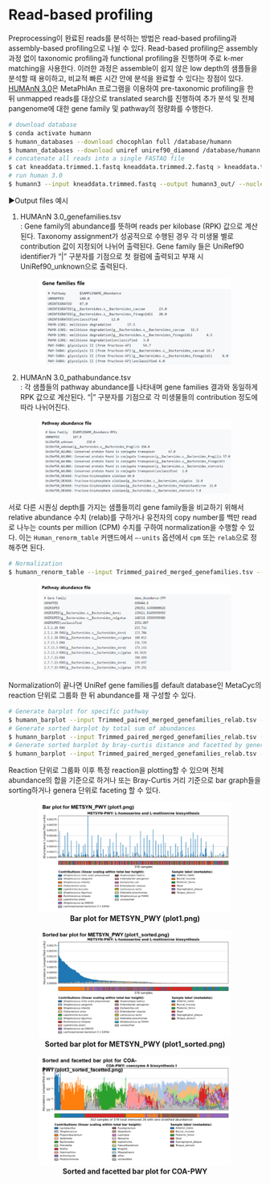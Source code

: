 # Read-based profiling 

Preprocessing이 완료된 reads를 분석하는 방법은 read-based profiling과 assembly-based profiling으로 나뉠 수 있다.
Read-based profiling은 assembly 과정 없이 taxonomic profiling과 functional profiling을 진행하며 주로 k-mer matching을 사용한다. 이러한 과정은 assemble이 쉽지 않은 low depth의 샘플들을 분석할 때 용이하고, 비교적 빠른 시간 안에 분석을 완료할 수 있다는 장점이 있다.
[HUMAnN 3.0](https://huttenhower.sph.harvard.edu/humann/)은 MetaPhlAn 프로그램을 이용하여 pre-taxonomic profiling을 한 뒤 unmapped reads를 대상으로 translated search를 진행하여 추가 분석 및 전체 pangenome에 대한 gene family 및 pathway의 정량화를 수행한다.

```bash
# download database
$ conda activate humann
$ humann_databases --download chocophlan full /database/humann
$ humann_databases --download uniref uniref90_diamond /database/humann
# concatenate all reads into a single FASTAQ file
$ cat kneaddata.trimmed.1.fastq kneaddata.trimmed.2.fastq > kneaddata.trimmed.fastq
# run human 3.0
$ humann3 --input kneaddata.trimmed.fastq --output humann3_out/ --nucleotide-database /database/humann/chocophlan/ --protein-database /database/humann/uniref/
```

▶Output files 예시
1. HUMAnN 3.0_genefamilies.tsv  
: Gene family의 abundance를 뜻하며 reads per kilobase (RPK) 값으로 계산된다. Taxonomy assignment가 성공적으로 수행된 경우 각 미생물 별로 contribution 값이 지정되어 나뉘어 출력된다. Gene family 들은 UniRef90 identifier가 “|” 구분자를 기점으로 첫 컬럼에 출력되고 부재 시 UniRef90_unknown으로 출력된다.

<figure align = "center">
  <img src="https://github.com/sujin9819/MetaInsight/blob/main/SOP/MetaGenomic/img/G_6_1.png?raw=true" style="width:90%">
  <figcaption><b></b></figcaption>  
</figure>

2. HUMAnN 3.0_pathabundance.tsv  
: 각 샘플들의 pathway abundance를 나타내며 gene families 결과와 동일하게 RPK 값으로 계산된다. “|” 구분자를 기점으로 각 미생물들의 contribution 정도에 따라 나뉘어진다.

<figure align = "center">
  <img src="https://github.com/sujin9819/MetaInsight/blob/main/SOP/MetaGenomic/img/G_6_2.png?raw=true" style="width:90%">
  <figcaption><b></b></figcaption>  
</figure>

서로 다른 시퀀싱 depth를 가지는 샘플들끼리 gene family들을 비교하기 위해서 relative abundance 수치 (relab)를 구하거나 유전자의 copy number를 백만 read로 나누는 counts per million (CPM) 수치를 구하여 normalization을 수행할 수 있다.
이는 `Human_renorm_table` 커맨드에서 `–-units` 옵션에서 `cpm` 또는 `relab`으로 정해주면 된다.

```bash
# Normalization 
$ humann_renorm_table --input Trimmed_paired_merged_genefamilies.tsv --output Trimmed_paired_merged_genefamilies_relab.tsv --units cpm
```

<figure align = "center">
  <img src="https://github.com/sujin9819/MetaInsight/blob/main/SOP/MetaGenomic/img/G_6_3.png?raw=true" style="width:90%">
  <figcaption><b></b></figcaption>  
</figure>

Normalization이 끝나면 UniRef gene families를 default database인 MetaCyc의 reaction 단위로 그룹화 한 뒤 abundance를 재 구성할 수 있다.
```bash
# Generate barplot for specific pathway
$ humann_barplot --input Trimmed_paired_merged_genefamilies_relab.tsv --output plot1.png --focal-feature 2-ISOPROPYLMALATESYN-RXN
# Generate sorted barplot by total sum of abundances
$ humann_barplot --input Trimmed_paired_merged_genefamilies_relab.tsv --output plot2_sorted.png --focal-feature 2-ISOPROPYLMALATESYN-RXN -–sort sum 
# Generate sorted barplot by bray-curtis distance and facetted by genera
$ humann_barplot --input Trimmed_paired_merged_genefamilies_relab.tsv --output plot3_sorted_facetted.png --focal-feature COA-PWY -–sort braycurtis –-as-genera –-remove-zeros
```

Reaction 단위로 그룹화 이후 특정 reaction을 plotting할 수 있으며 전체 abundance의 합을 기준으로 하거나 또는 Bray-Curtis 거리 기준으로 bar graph들을 sorting하거나 genera 단위로 faceting 할 수 있다.
  
<figure align = "center">
  <img src="https://github.com/sujin9819/MetaInsight/blob/main/SOP/MetaGenomic/img/G_6_4.png?raw=true" style="width:90%">
  <figcaption><b>Bar plot for METSYN_PWY (plot1.png)</b></figcaption>  
</figure>
  
<figure align = "center">
  <img src="https://github.com/sujin9819/MetaInsight/blob/main/SOP/MetaGenomic/img/G_6_5.png?raw=true" style="width:90%">
  <figcaption><b>Sorted bar plot for METSYN_PWY (plot1_sorted.png)</b></figcaption>  
</figure>
  
<figure align = "center">
  <img src="https://github.com/sujin9819/MetaInsight/blob/main/SOP/MetaGenomic/img/G_6_6.png?raw=true" style="width:90%">
  <figcaption><b>Sorted and facetted bar plot for COA-PWY</b></figcaption>  
</figure>
